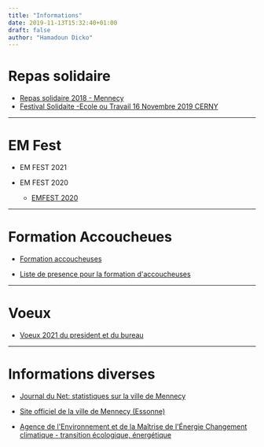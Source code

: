 ```yaml
---
title: "Informations"
date: 2019-11-13T15:32:40+01:00
draft: false
author: "Hamadoun Dicko"
---
```


# Repas solidaire
* [Repas solidaire 2018 - Mennecy](/Boni/repas-solidaire092019.png)
* [ Festival Solidaite -Ecole ou Travail 16 Novembre 2019 CERNY](/Boni/cerny-16-novembre2019.jpg)

___
# EM Fest

* EM FEST 2021


* EM FEST 2020
	* [ EMFEST 2020](/Boni/EMFEST2020.pdf)

___
# Formation Accoucheues	
* [Formation accoucheuses](/Boni/rapport-de-formation2020.pdf)

* [Liste de presence pour la formation d'accoucheuses](/Boni/liste-presence--formation2020.pdf)



___
# Voeux
* [Voeux 2021 du president et du bureau](/Boni/voeux2021.png)

___
# Informations diverses

* [Journal du Net: statistiques sur la ville de Mennecy](http://www.journaldunet.com/business/budget-ville/mennecy/ville-91386)
	
* [Site officiel de la ville de Mennecy (Essonne)](http://www.mennecy.fr/ "Site officiel de la ville de Mennecy")

* [Agence de l'Environnement et de la Maîtrise de l'Énergie
	   Changement climatique - transition écologique, énergétique ](https://www.ademe.fr/demain-territoire)

